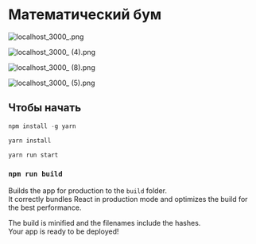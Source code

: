 # Математический бум

![localhost_3000_.png](https://www.notion.so/image/https%3A%2F%2Fs3-us-west-2.amazonaws.com%2Fsecure.notion-static.com%2Fe3af5daf-7a7c-4c24-a880-67f5a4c11041%2Flocalhost_3000_.png?id=ad7e09f2-f4d5-4c01-b1d7-7c67de4dc750&table=block&spaceId=ddef7fbd-a22f-448d-92d9-f24eb260aaa7&width=2000&userId=3be1bbe0-4dcf-4fcd-991c-f87c817b274d&cache=v2)

![localhost_3000_ (4).png](https://www.notion.so/image/https%3A%2F%2Fs3-us-west-2.amazonaws.com%2Fsecure.notion-static.com%2F5af7e4b3-d7bc-46ad-bf8a-b60e40d2d953%2Flocalhost_3000__(4).png?id=8e5e26c2-1f60-48d6-b024-ab68250748e0&table=block&spaceId=ddef7fbd-a22f-448d-92d9-f24eb260aaa7&width=2000&userId=3be1bbe0-4dcf-4fcd-991c-f87c817b274d&cache=v2)

![localhost_3000_ (8).png](https://www.notion.so/image/https%3A%2F%2Fs3-us-west-2.amazonaws.com%2Fsecure.notion-static.com%2F6344f292-8cde-4b4b-bace-7266c16c4e5a%2Flocalhost_3000__(8).png?id=ed6fa490-8b1f-4e30-ae6d-e6573373ffb0&table=block&spaceId=ddef7fbd-a22f-448d-92d9-f24eb260aaa7&width=2000&userId=3be1bbe0-4dcf-4fcd-991c-f87c817b274d&cache=v2)

![localhost_3000_ (5).png](https://www.notion.so/image/https%3A%2F%2Fs3-us-west-2.amazonaws.com%2Fsecure.notion-static.com%2Fc16f5246-9cb0-40eb-8ad1-c6250373c597%2Flocalhost_3000__(5).png?id=6946b555-9c2b-49b8-bbf5-bb98eb874769&table=block&spaceId=ddef7fbd-a22f-448d-92d9-f24eb260aaa7&width=2000&userId=3be1bbe0-4dcf-4fcd-991c-f87c817b274d&cache=v2)

## Чтобы начать

```jsx
npm install -g yarn

yarn install

yarn run start
```

### `npm run build`

Builds the app for production to the `build` folder.\
It correctly bundles React in production mode and optimizes the build for the best performance.

The build is minified and the filenames include the hashes.\
Your app is ready to be deployed!